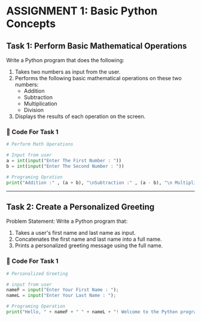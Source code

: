 # ASSIGNMENT 1: Basic Python Concepts

## Task 1: Perform Basic Mathematical Operations

Write a Python program that does the following:

1. Takes two numbers as input from the user.
2. Performs the following basic mathematical operations on these two numbers:
   - Addition
   - Subtraction
   - Multiplication
   - Division
3. Displays the results of each operation on the screen.


### 📝 Code For Task 1

```python
# Perform Math Operations

# Input from user
a = int(input("Enter The First Number : "))
b = int(input("Enter The Second Number : "))

# Programing Opration
print("Addition :" , (a + b), "\nSubtraction :" , (a - b), "\n Multiplication :" , (a * b), "\nDivision :" , (a / b))
```

---

## Task 2: Create a Personalized Greeting

Problem Statement: Write a Python program that:

1. Takes a user's first name and last name as input.
2. Concatenates the first name and last name into a full name. 
3. Prints a personalized greeting message using the full name.


### 📝 Code For Task 1

```python
# Personalized Greeting

# input from user
nameF = input("Enter Your First Name : ");
nameL = input("Enter Your Last Name : ");

# Programing Operation
print("Hello, " + nameF + " " + nameL + "! Welcome to the Python program.");

```

